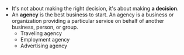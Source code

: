 - It's not about making the right decision, it's about making **a decision**.
- An **agency** is the best business to start. An agency is a business or organization providing a particular service on behalf of another business, person, or group.
	- Traveling agency
	- Employment agency
	- Advertising agency
